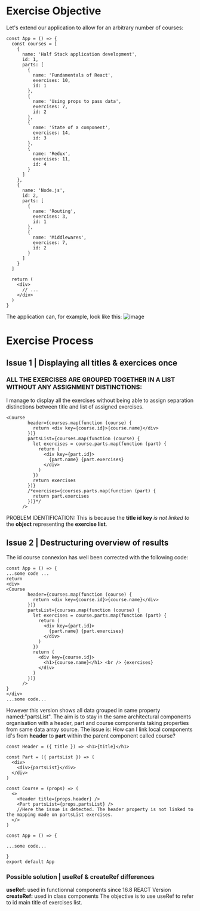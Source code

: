 # Exercise Objective
Let's extend our application to allow for an arbitrary number of courses:
```
const App = () => {
  const courses = [
    {
      name: 'Half Stack application development',
      id: 1,
      parts: [
        {
          name: 'Fundamentals of React',
          exercises: 10,
          id: 1
        },
        {
          name: 'Using props to pass data',
          exercises: 7,
          id: 2
        },
        {
          name: 'State of a component',
          exercises: 14,
          id: 3
        },
        {
          name: 'Redux',
          exercises: 11,
          id: 4
        }
      ]
    }, 
    {
      name: 'Node.js',
      id: 2,
      parts: [
        {
          name: 'Routing',
          exercises: 3,
          id: 1
        },
        {
          name: 'Middlewares',
          exercises: 7,
          id: 2
        }
      ]
    }
  ]

  return (
    <div>
      // ...
    </div>
  )
}
```
The application can, for example, look like this:
![image](https://github.com/devstackweb3/osa2/assets/118926098/a96aada2-c37e-4578-aeb0-6baf505f2f20)

# Exercise Process

## Issue 1 | Displaying all titles & exercices once
### ALL THE EXERCISES ARE GROUPED TOGETHER IN A LIST WITHOUT ANY ASSIGNMENT DISTINCTIONS:
I manage to display all the exercises without being able to assign separation distinctions between title and list of assigned exercises.  

```
<Course
        header={courses.map(function (course) {
          return <div key={course.id}>{course.name}</div>
        })}
        partsList={courses.map(function (course) {
          let exercises = course.parts.map(function (part) {
            return (
              <div key={part.id}>
                {part.name} {part.exercises}
              </div>
            )
          })
          return exercises
        })}
        /*exercises={courses.parts.map(function (part) {
          return part.exercises
        })}*/
      />
```
PROBLEM IDENTIFICATION: This is because the **title id key** *is not linked to* the **object** representing the **exercise list**.

## Issue 2 | Destructuring overview of results
The id course connexion has well been corrected with the following code: 

```
const App = () => {
...some code ...
return
<div>
<Course
        header={courses.map(function (course) {
          return <div key={course.id}>{course.name}</div>
        })}
        partsList={courses.map(function (course) {
          let exercises = course.parts.map(function (part) {
            return (
              <div key={part.id}>
                {part.name} {part.exercises}
              </div>
            )
          })
          return (
            <div key={course.id}>
              <h1>{course.name}</h1> <br /> {exercises}
            </div>
          )
        })}
      />
}
</div>
...some code...
```
However this version shows all data grouped in same property named:"partsList". The aim is to stay in the same architectural components organisation with a header, part and course components taking properties from same data array source.
The issue is:
How can I link local components id's from **header** to **part** within the parent component called course?
```
const Header = ({ title }) => <h1>{title}</h1>

const Part = ({ partsList }) => (
  <div>
    <div>{partsList}</div>
  </div>
)

const Course = (props) => (
  <>
    <Header title={props.header} />
    <Part partsList={props.partsList} />
    //Here the issue is detected. The header property is not linked to the mapping made on partsList exercises. 
  </>
)

const App = () => {

...some code...

}
export default App
```
### Possible solution | useRef & createRef differences
**useRef:** used in functionnal components since 16.8 REACT Version
**createRef:** used in class components
The objective is to use useRef to refer to id main title of exercises list. 


